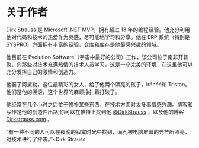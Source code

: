 # 关于作者

Dirk Strauss 是 Microsoft .NET MVP，拥有超过 13 年的编程经验。他充分利用他对代码和技术的热爱作为灵感，尽可能地学习和分享。他在 ERP 系统（特别是 SYSPRO）方面拥有丰富的经验，仓库和库存是他最感兴趣的领域。

他目前在 Evolution Software（宇宙中最好的公司）工作，该公司位于南非开普敦。向那些对技术充满热情的技术人员学习，这是一个完美的环境，在这里他可以充分发挥自己的激情和创造力。

他娶了阿黛勒，这位最精彩的女人，给了他两个漂亮的孩子，Irénéé和 Tristan。他们是他的摇滚，这个世界的麻烦挣扎着打破了。

他经常在几个小时之后忙于修补某些东西，在技术方面对太多事情感兴趣。博客和写作是他的创造性出路;你可以在推特上找到他 [@DirkStrauss](https://twitter.com/DirkStrauss) ，以及他的博客 [Dirkstrauss.com](http://www.dirkstrauss.com/) 。

“有一种不同的人可以在夜晚的寂寞时光中找到，面孔被电脑屏幕的光芒所照亮，对技术进行了抨击。”~Dirk Strauss